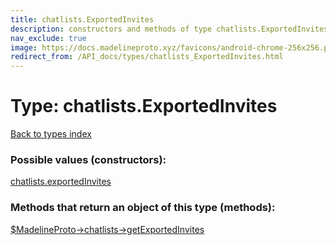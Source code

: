 ```yaml
---
title: chatlists.ExportedInvites
description: constructors and methods of type chatlists.ExportedInvites
nav_exclude: true
image: https://docs.madelineproto.xyz/favicons/android-chrome-256x256.png
redirect_from: /API_docs/types/chatlists_ExportedInvites.html
---
```

# Type: chatlists.ExportedInvites
[Back to types index](index.html)



### Possible values (constructors):

[chatlists.exportedInvites](/API_docs/constructors/chatlists.exportedInvites.html)  



### Methods that return an object of this type (methods):

[$MadelineProto->chatlists->getExportedInvites](/API_docs/methods/chatlists.getExportedInvites.html)  



